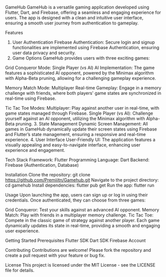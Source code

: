 GameHub
GameHub is a versatile gaming application developed using Flutter, Dart, and Firebase, offering a seamless and engaging experience for users. The app is designed with a clean and intuitive user interface, ensuring a smooth user journey from authentication to gameplay.

Features
1. User Authentication
Firebase Authentication: Secure login and signup functionalities are implemented using Firebase Authentication, ensuring user data privacy and security.
2. Game Options
GameHub provides users with three exciting games:

Grid Conqueror
Mode: Single Player (vs AI)
AI Implementation: The game features a sophisticated AI opponent, powered by the Minimax algorithm with Alpha-Beta pruning, allowing for a challenging gameplay experience.

Memory Match
Mode: Multiplayer
Real-time Gameplay: Engage in a memory challenge with friends, where both players' game states are synchronized in real-time using Firebase.

Tic Tac Toe
Modes:
Multiplayer: Play against another user in real-time, with game states managed through Firebase.
Single Player (vs AI): Challenge yourself against an AI opponent, utilizing the Minimax algorithm with Alpha-Beta pruning.
3. State Management
Dynamic Screen Management: All games in GameHub dynamically update their screen states using Firebase and Flutter’s state management, ensuring a responsive and real-time experience.
4. User Interface
User-Friendly UI: The application features a visually appealing and easy-to-navigate interface, enhancing user experience and engagement.

Tech Stack
Framework: Flutter
Programming Language: Dart
Backend: Firebase (Authentication, Database)

Installation
Clone the repository: git clone https://github.com/Premiiitn/Gamehub.git
Navigate to the project directory: cd gamehub
Install dependencies: flutter pub get
Run the app: flutter run

Usage
Upon launching the app, users can sign up or log in using their credentials. Once authenticated, they can choose from three games:

Grid Conqueror: Test your skills against an advanced AI opponent.
Memory Match: Play with friends in a multiplayer memory challenge.
Tic Tac Toe: Compete in the classic game of strategy against another player.
Each game dynamically updates its state in real-time, providing a smooth and engaging user experience.

Getting Started
Prerequisites
Flutter SDK
Dart SDK
Firebase Account

Contributing
Contributions are welcome! Please fork the repository and create a pull request with your feature or bug fix.

License
This project is licensed under the MIT License - see the LICENSE file for details.
